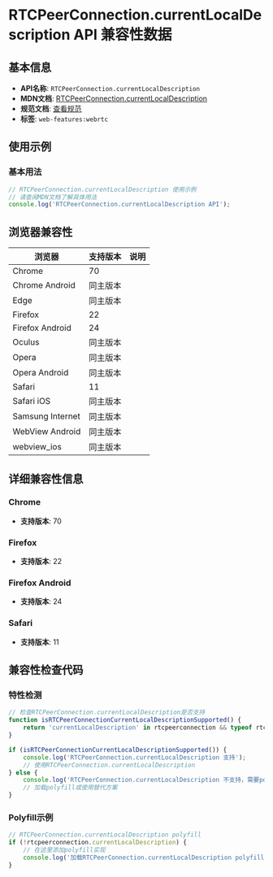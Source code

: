 # RTCPeerConnection.currentLocalDescription API 兼容性数据

## 基本信息

- **API名称**: `RTCPeerConnection.currentLocalDescription`
- **MDN文档**: [RTCPeerConnection.currentLocalDescription](https://developer.mozilla.org/docs/Web/API/RTCPeerConnection/currentLocalDescription)
- **规范文档**: [查看规范](https://w3c.github.io/webrtc-pc/#dom-peerconnection-currentlocaldesc)
- **标签**: `web-features:webrtc`

## 使用示例

### 基本用法

```javascript
// RTCPeerConnection.currentLocalDescription 使用示例
// 请查阅MDN文档了解具体用法
console.log('RTCPeerConnection.currentLocalDescription API');
```

## 浏览器兼容性

| 浏览器 | 支持版本 | 说明 |
|--------|----------|------|
| Chrome | 70 |  |
| Chrome Android | 同主版本 |  |
| Edge | 同主版本 |  |
| Firefox | 22 |  |
| Firefox Android | 24 |  |
| Oculus | 同主版本 |  |
| Opera | 同主版本 |  |
| Opera Android | 同主版本 |  |
| Safari | 11 |  |
| Safari iOS | 同主版本 |  |
| Samsung Internet | 同主版本 |  |
| WebView Android | 同主版本 |  |
| webview_ios | 同主版本 |  |

## 详细兼容性信息

### Chrome

- **支持版本**: 70

### Firefox

- **支持版本**: 22

### Firefox Android

- **支持版本**: 24

### Safari

- **支持版本**: 11

## 兼容性检查代码

### 特性检测

```javascript
// 检查RTCPeerConnection.currentLocalDescription是否支持
function isRTCPeerConnectionCurrentLocalDescriptionSupported() {
    return 'currentLocalDescription' in rtcpeerconnection && typeof rtcpeerconnection.currentLocalDescription === 'function';
}

if (isRTCPeerConnectionCurrentLocalDescriptionSupported()) {
    console.log('RTCPeerConnection.currentLocalDescription 支持');
    // 使用RTCPeerConnection.currentLocalDescription
} else {
    console.log('RTCPeerConnection.currentLocalDescription 不支持，需要polyfill');
    // 加载polyfill或使用替代方案
}
```

### Polyfill示例

```javascript
// RTCPeerConnection.currentLocalDescription polyfill
if (!rtcpeerconnection.currentLocalDescription) {
    // 在这里添加polyfill实现
    console.log('加载RTCPeerConnection.currentLocalDescription polyfill');
}
```

